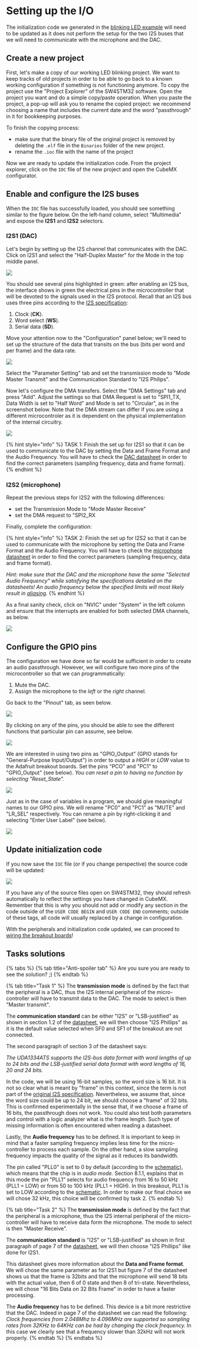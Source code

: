 # Setting up the I/O

The initialization code we generated in the [blinking LED example](../../microcontroller/test_project.md) will need to be updated as it does not perform the setup for the two I2S buses that we will need to communicate with the microphone and the DAC.

## Create a new project

First, let's make a copy of our working LED blinking project. We want to keep tracks of old projects in order to be able to go back to a known working configuration if something is not functioning anymore. To copy the project use the "Project Explorer" of the SW4STM32 software. Open the project you want and do a simple copy/paste operation. When you paste the project, a pop-up will ask you to rename the copied project: we recommend choosing a name that includes the current date and the word "passthrough" in it for bookkeeping purposes. 

To finish the copying process:

* make sure that the binary file of the original project is removed by deleting the `.elf` file in the `Binaries` folder of the new project.
* rename the `.ioc` file with the name of the project

Now we are ready to update the initialization code. From the project explorer, click on the `IOC` file of the new project and open the CubeMX configurator.

## Enable and configure the I2S buses <a id="i2s"></a>

When the `IOC` file has successfully loaded, you should see something similar to the figure below. On the left-hand column, select "Multimedia" and expose the **I2S1** and **I2S2** selectors.

### I2S1 \(DAC\)

Let's begin by setting up the I2S channel that communicates with the DAC. Click on I2S1 and select the "Half-Duplex Master" for the Mode in the top middle panel.

![](../../.gitbook/assets/screenshot-2019-09-25-at-17.51.49-1.png)

You should see several pins highlighted in green: after enabling an I2S bus, the interface shows in green the electrical pins in the microcontroller that will be devoted to the signals used in the I2S protocol. Recall that an I2S bus uses three pins according to the [I2S specification](https://www.sparkfun.com/datasheets/BreakoutBoards/I2SBUS.pdf):

1. Clock \(**CK**\).
2. Word select \(**WS**\).
3. Serial data \(**SD**\).

Move your attention now to the "Configuration" panel below; we'll need to set up the structure of the data that transits on the bus \(bits per word and per frame\) and the data rate.

![](../../.gitbook/assets/screenshot-2019-09-25-at-17.53.06.png)

Select the "Parameter Setting" tab and set the transmission mode to "Mode Master Transmit" and the Communication Standard to "I2S Philips".

Now let's configure the DMA transfers. Select the "DMA Settings" tab and press "Add". Adjust the settings so that DMA Request is set to "SPI1\_TX, Data Width is set to "Half Word" and Mode is set to "Circular", as in the screenshot below. Note that the DMA stream can differ if you are using a different microcontroler as it is dependent on the physical implementation of the internal circuitry.

![](../../.gitbook/assets/dma.jpg)

{% hint style="info" %}
TASK 1: Finish the set up for I2S1 so that it can be used to communicate to the DAC by setting the Data and Frame Format and the Audio Frequency. You will have to check the [DAC datasheet](https://www.nxp.com/docs/en/data-sheet/UDA1334ATS.pdf) in order to find the correct parameters \(sampling frequency, data and frame format\).
{% endhint %}

### I2S2 \(microphone\)

Repeat the previous steps for I2S2 with the following differences:

* set the Transmission Mode to "Mode Master Receive"
* set the DMA request to "SPI2\_RX

Finally, complete the configuration:

{% hint style="info" %}
TASK 2: Finish the set up for I2S2 so that it can be used to communicate with the microphone by setting the Data and Frame Format and the Audio Frequency. You will have to check the [microphone datasheet](https://cdn-shop.adafruit.com/product-files/3421/i2S+Datasheet.PDF) in order to find the correct parameters \(sampling frequency, data and frame format\).

_Hint: make sure that the DAC and the microphone have the same "Selected Audio Frequency" while satisfying the specifications detailed on the datasheets! An audio frequency below the specified limits will most likely result in_ [_aliasing_](http://www.dspguide.com/ch3/2.htm)_._
{% endhint %}

As a final sanity check, click on "NVIC" under "System"  in the left column and ensure that the interrupts are enabled for both selected DMA channels, as below.

![](../../.gitbook/assets/screenshot-2019-09-25-at-17.54.49-1.png)

## Configure the GPIO pins <a id="gpio"></a>

The configuration we have done so far would be sufficient in order to create an audio passthrough. However, we will configure two more pins of the microcontroller so that we can programmatically:

1. Mute the DAC.
2. Assign the microphone to the _left_ or the _right_ channel.

Go back to the "Pinout" tab, as seen below.

![](../../.gitbook/assets/firmware_1-1.png)

By clicking on any of the pins, you should be able to see the different functions that particular pin can assume, see below.

![](../../.gitbook/assets/firmware_2-2.png)

We are interested in using two pins as "GPIO\_Output" \(GPIO stands for "General-Purpose Input/Output"\) in order to output a _HIGH_ or _LOW_ value to the Adafruit breakout boards. Set the pins "PCO" and "PC1" to "GPIO\_Output" \(see below\). _You can reset a pin to having no function by selecting "Reset\_State"._

![](../../.gitbook/assets/firmware_3-2.png)

Just as in the case of variables in a program, we should give meaningful names to our GPIO pins. We will rename "PC0" and "PC1" as "MUTE" and "LR\_SEL" respectively. You can rename a pin by right-clicking it and selecting "Enter User Label" \(see below\).

![](../../.gitbook/assets/firmware_4-2.png)

## Update initialization code <a id="init_code"></a>

If you now save the `IOC` file \(or if you change perspective\) the source code will be updated:

![](../../.gitbook/assets/screenshot-2019-10-07-at-15.36.36-1.png)

If you have any of the source files open on SW4STM32, they should refresh automatically to reflect the settings you have changed in CubeMX. Remember that this is why you should not add or modify any section in the code outside of the `USER CODE BEGIN` and `USER CODE END` comments; outside of these tags, all code will usually replaced by a change in configuration.

With the peripherals and initialization code updated, we can proceed to [wiring the breakout boards](wiring.md)!

## Tasks solutions

{% tabs %}
{% tab title="Anti-spoiler tab" %}
Are you sure you are ready to see the solution? ;\)
{% endtab %}

{% tab title="Task 1" %}
The **transmission mode** is defined by the fact that the peripheral is a DAC, thus the I2S internal peripheral of the micro-controller will have to transmit data to the DAC. The mode to select is then "Master transmit".

The **communication standard** can be either "I2S" or "LSB-justified" as shown in section 1.2 of the [datasheet](https://www.nxp.com/docs/en/data-sheet/UDA1334ATS.pdf), we will then choose "I2S Phillips" as it is the default value selected when SF0 and SF1 of the breakout are not connected.

The second paragraph of section 3 of the datasheet says:   
  
_The UDA1334ATS supports the I2S-bus data format with word lengths of up to 24 bits and the LSB-justified serial data format with word lengths of 16, 20 and 24 bits._ 

In the code, we will be using 16-bit samples, so the word size is 16 bit. It is not so clear what is meant by "frame" in this context, since the term is not part of the [original I2S specification](https://www.sparkfun.com/datasheets/BreakoutBoards/I2SBUS.pdf). Nevertheless, we assume that, since the word size could be up to 24 bit, we should choose a "frame" of 32 bits. This is confirmed experimentally in the sense that, if we choose a frame of 16 bits, the passthrough does not work. You could also test both parameters and control with a logic analyzer what is the frame length. Such type of missing information is often encountered when reading a datasheet.

Lastly, the **Audio frequency** has to be defined. It is important to keep in mind that a faster sampling frequency implies less time for the micro-controller to process each sample. On the other hand, a slow sampling frequency impacts the quality of the signal as it reduces its bandwidth.  
  
The pin called "PLL0" is set to 0 by default \(according to the [schematic](https://cdn-learn.adafruit.com/downloads/pdf/adafruit-i2s-stereo-decoder-uda1334a.pdf?timestamp=1570708179)\), which means that the chip is in _audio mode._ Section 8.1.1, explains that in this mode the pin "PLL1" selects for audio frequency from 16 to 50 kHz \(PLL1 = LOW\) or from 50 to 100 kHz \(PLL1 = HIGH\). In this breakout, PLL1 is set to LOW according to the [schematic](https://cdn-learn.adafruit.com/downloads/pdf/adafruit-i2s-stereo-decoder-uda1334a.pdf?timestamp=1570708179). In order to make our final choice we will chose 32 kHz, this choice will be confirmed by task 2.
{% endtab %}

{% tab title="Task 2" %}
The **transmission mode** is defined by the fact that the peripheral is a microphone, thus the I2S internal peripheral of the micro-controller will have to receive data form the microphone. The mode to select is then "Master Receive".

The **communication standard** is "I2S" or "LSB-justified" as shown in first paragraph of page 7 of the [datasheet](https://cdn-shop.adafruit.com/product-files/3421/i2S+Datasheet.PDF), we will then choose "I2S Phillips" like done for I2S1.

This datasheet gives more information about the **Data and Frame format**. We will chose the same parameter as for I2S1 but figure 7 of the datasheet shows us that the frame is 32bits and that the microphone will send 18 bits with the actual value, then 6 of 0 state and then 8 of tri-state. Nevertheless, we will chose "16 Bits Data on 32 Bits Frame" in order to have a faster processing.

The **Audio frequency** has to be defined. This device is a bit more restrictive that the DAC. Indeed in page 7 of the datasheet we can read the following: _Clock frequencies from 2.048Mhz to 4.096MHz are supported so sampling rates from 32KHz to 64KHz can be had by changing the clock frequency._ In this case we clearly see that a frequency slower than 32kHz will not work properly.
{% endtab %}
{% endtabs %}

